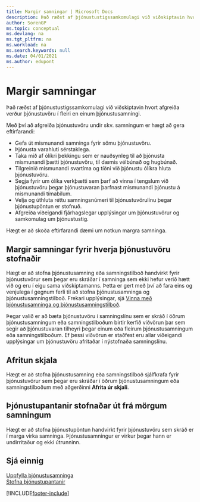 ```yaml
---
title: Margir samningar | Microsoft Docs
description: Það ræðst af þjónustustigssamkomulagi við viðskiptavin hvort afgreiða verður þjónustuvöru í fleiri en einum þjónustusamningi.
author: SorenGP
ms.topic: conceptual
ms.devlang: na
ms.tgt_pltfrm: na
ms.workload: na
ms.search.keywords: null
ms.date: 04/01/2021
ms.author: edupont
---
```

# <a name="multiple-contracts"></a><a name="multiple-contracts"></a>Margir samningar
Það ræðst af þjónustustigssamkomulagi við viðskiptavin hvort afgreiða verður þjónustuvöru í fleiri en einum þjónustusamningi.  
  
Með því að afgreiða þjónustuvöru undir skv. samningum er hægt að gera eftirfarandi:  
  
* Gefa út mismunandi samninga fyrir sömu þjónustuvöru.  
* Þjónusta varahluti sérstaklega.  
* Taka mið af ólíkri þekkingu sem er nauðsynleg til að þjónusta mismunandi þætti þjónustuvöru, til dæmis vélbúnað og hugbúnað.  
* Tilgreinið mismunandi svartíma og tíðni við þjónustu ólíkra hluta þjónustuvöru.  
* Segja fyrir um ólíka verkþætti sem þarf að vinna í tengslum við þjónustuvöru þegar þjónustuvaran þarfnast mismunandi þjónustu á mismunandi tímabilum.  
* Velja og úthluta réttu samningsnúmeri til þjónustuvörulínu þegar þjónustupöntun er stofnuð.  
* Afgreiða viðeigandi fjárhagslegar upplýsingar um þjónustuvörur og samkomulag um þjónustustig.  
  
Hægt er að skoða eftirfarandi dæmi um notkun margra samninga.  
  
## <a name="creating-multiple-contracts-per-service-item"></a><a name="creating-multiple-contracts-per-service-item"></a>Margir samningar fyrir hverja þjónustuvöru stofnaðir
Hægt er að stofna þjónustusamning eða samningstilboð handvirkt fyrir þjónustuvörur sem þegar eru skráðar í samninga sem ekki hefur verið hætt við og eru í eigu sama viðskiptamanns. Þetta er gert með því að fara eins og venjulega í gegnum  ferli til að stofna þjónustusamninga og þjónustusamningstilboð. Frekari upplýsingar, sjá [Vinna með þjónustusamninga og þjónustusamningstilboð](service-how-to-create-service-contracts-and-service-contract-quotes.md).  
  
Þegar valið er að bæta þjónustuvöru í samningslínu sem er skráð í öðrum þjónustusamningum eða samningstilboðum birtir kerfið viðvörun þar sem segir að þjónustuvaran tilheyri þegar einum eða fleirum þjónustusamningum eða samningstilboðum. Ef þessi viðvörun er staðfest eru allar viðeigandi upplýsingar um þjónustuvöru afritaðar í nýstofnaða samningslínu.  
  
## <a name="copying-documents"></a><a name="copying-documents"></a>Afritun skjala
Hægt er að stofna þjónustusamning eða samningstilboð sjálfkrafa fyrir þjónustuvörur sem þegar eru skráðar í öðrum þjónustusamningum eða samningstilboðum með aðgerðinni **Afrita úr skjali**.  
  
## <a name="creating-service-orders-for-multiple-contracts"></a><a name="creating-service-orders-for-multiple-contracts"></a>Þjónustupantanir stofnaðar út frá mörgum samningum
Hægt er að stofna þjónustupöntun handvirkt fyrir þjónustuvöru sem skráð er í marga virka samninga. Þjónustusamningur er virkur þegar hann er undirritaður og ekki útrunninn.  
  
## <a name="see-also"></a><a name="see-also"></a>Sjá einnig
[Uppfylla þjónustusamninga](service-fulfill-service-contracts.md)  
[Stofna þjónustupantanir](service-how-to-create-service-orders.md)  


[!INCLUDE[footer-include](includes/footer-banner.md)]
